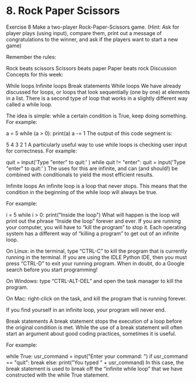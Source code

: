 # 8. Rock Paper Scissors

Exercise 8
Make a two-player Rock-Paper-Scissors game. (Hint: Ask for player plays (using input), compare them, print out a message of congratulations to the winner, and ask if the players want to start a new game)

Remember the rules:

Rock beats scissors
Scissors beats paper
Paper beats rock
Discussion
Concepts for this week:

While loops
Infinite loops
Break statements
While loops
We have already discussed for loops, or loops that look sequentially (one by one) at elements in a list. There is a second type of loop that works in a slightly different way called a while loop.

The idea is simple: while a certain condition is True, keep doing something. For example:

  a = 5
  while (a > 0):
    print(a)
    a -= 1
The output of this code segment is:

  5
  4
  3
  2
  1
A particularly useful way to use while loops is checking user input for correctness. For example:

  quit = input('Type "enter" to quit:' )
  while quit != "enter":
    quit = input('Type "enter" to quit:' )
The uses for this are infinite, and can (and should!) be combined with conditionals to yield the most efficient results.

Infinite loops
An infinite loop is a loop that never stops. This means that the condition in the beginning of the while loop will always be true.

For example:

  i = 5
  while i > 0:
    print("Inside the loop")
What will happen is the loop will print out the phrase “Inside the loop” forever and ever. If you are running your computer, you will have to “kill the program” to stop it. Each operating system has a different way of “killing a program” to get out of an infinite loop.

On Linux: in the terminal, type “CTRL-C” to kill the program that is currently running in the terminal. If you are using the IDLE Python IDE, then you must press “CTRL-D” to exit your running program. When in doubt, do a Google search before you start programming!

On Windows: type “CTRL-ALT-DEL” and open the task manager to kill the program.

On Mac: right-click on the task, and kill the program that is running forever.

If you find yourself in an infinite loop, your program will never end.

Break statements
A break statement stops the execution of a loop before the original condition is met. While the use of a break statement will often start an argument about good coding practices, sometimes it is useful.

For example:

  while True: 
    usr_command = input("Enter your command: ")
    if usr_command == "quit":
      break
    else: 
      print("You typed " + usr_command)
In this case, the break statement is used to break off the “infinite while loop” that we have constructed with the while True statement.